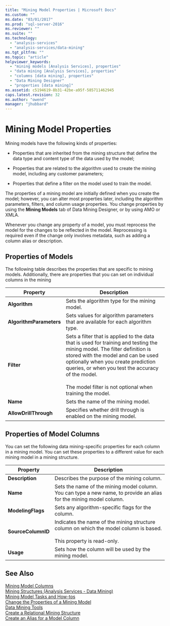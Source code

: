 ```yaml
---
title: "Mining Model Properties | Microsoft Docs"
ms.custom: ""
ms.date: "03/01/2017"
ms.prod: "sql-server-2016"
ms.reviewer: ""
ms.suite: ""
ms.technology: 
  - "analysis-services"
  - "analysis-services/data-mining"
ms.tgt_pltfrm: ""
ms.topic: "article"
helpviewer_keywords: 
  - "mining models [Analysis Services], properties"
  - "data mining [Analysis Services], properties"
  - "columns [data mining], properties"
  - "Data Mining Designer"
  - "properties [data mining]"
ms.assetid: c5194619-8b31-42be-a95f-585711462945
caps.latest.revision: 32
ms.author: "owend"
manager: "jhubbard"
---
```

# Mining Model Properties
  Mining models have the following kinds of properties:  
  
-   Properties that are inherited from the mining structure that define the data type and content type of the data used by the model;  
  
-   Properties that are related to the algorithm used to create the mining model, including any customer parameters;  
  
-   Properties that define a filter on the model used to train the model.  
  
 The properties of a mining model are initially defined when you create the model; however, you can alter most properties later, including the algorithm parameters, filters, and column usage properties. You change properties by using the **Mining Models** tab of Data Mining Designer, or by using AMO or XMLA.  
  
 Whenever you change any property of a model, you must reprocess the model for the changes to be reflected in the model. Reprocessing is required even if the change only involves metadata, such as adding a column alias or description.  
  
## Properties of Models  
 The following table describes the properties that are specific to mining models. Additionally, there are properties that you can set on individual columns in the mining  
  
|Property|Description|  
|--------------|-----------------|  
|**Algorithm**|Sets the algorithm type for the mining model.|  
|**AlgorithmParameters**|Sets values for algorithm parameters that are available for each algorithm type.|  
|**Filter**|Sets a filter that is applied to the data that is used for training and testing the mining model. The filter definition is stored with the model and can be used optionally when you create prediction queries, or when you test the accuracy of the model.<br /><br /> The model filter is not optional when training the model.|  
|**Name**|Sets the name of the mining model.|  
|**AllowDrillThrough**|Specifies whether drill through is enabled on the mining model.|  
  
## Properties of Model Columns  
 You can set the following data mining-specific properties for each column in a mining model. You can set these properties to a different value for each mining model in a mining structure.  
  
|Property|Description|  
|--------------|-----------------|  
|**Description**|Describes the purpose of the mining column.|  
|**Name**|Sets the name of the mining model column. You can type a new name, to provide an alias for the mining model column.|  
|**ModelingFlags**|Sets any algorithm-specific flags for the column.|  
|**SourceColumnID**|Indicates the name of the mining structure column on which the model column is based.<br /><br /> This property is read-only.|  
|**Usage**|Sets how the column will be used by the mining model.|  
  
## See Also  
 [Mining Model Columns](../../analysis-services/data-mining/mining-model-columns.md)   
 [Mining Structures &#40;Analysis Services - Data Mining&#41;](../../analysis-services/data-mining/mining-structures-analysis-services-data-mining.md)   
 [Mining Model Tasks and How-tos](../../analysis-services/data-mining/mining-model-tasks-and-how-tos.md)   
 [Change the Properties of a Mining Model](../../analysis-services/data-mining/change-the-properties-of-a-mining-model.md)   
 [Data Mining Tools](../../analysis-services/data-mining/data-mining-tools.md)   
 [Create a Relational Mining Structure](../../analysis-services/data-mining/create-a-relational-mining-structure.md)   
 [Create an Alias for a Model Column](../../analysis-services/data-mining/create-an-alias-for-a-model-column.md)  
  
  